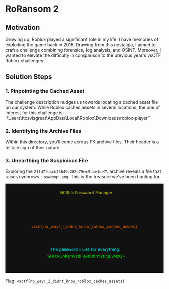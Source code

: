 # RoRansom 2

## **Motivation**
Growing up, Roblox played a significant role in my life. I have memories of exploiting the game back in 2016. Drawing from this nostalgia, I aimed to craft a challenge combining forensics, log analysis, and OSINT. Moreover, I wanted to elevate the difficulty in comparison to the previous year's vsCTF Roblox challenges.

## **Solution Steps**

### **1. Pinpointing the Cached Asset**
The challenge description nudges us towards locating a cached asset file on our system. While Roblox caches assets in several locations, the one of interest for this challenge is:
`\Users\ftcsvisgreat\AppData\Local\Roblox\Downloads\roblox-player``

### **2. Identifying the Archive Files**
Within this directory, you'll come across PK archive files. Their header is a telltale sign of their nature.

### **3. Unearthing the Suspicious File**
Exploring the `21fd7fb4cb43649c282e79ec9b4e1de7\` archive reveals a file that raises eyebrows - `pswdmgr.png`. This is the treasure we've been hunting for.

![Password Manager](pswdmgr.png)

Flag: `vsctf{no_way!_i_didnt_know_roblox_caches_assets}`